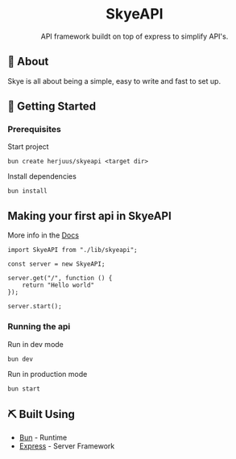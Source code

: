 <!-- <p align="center">
  <a href="" rel="noopener">
 <img width=200px height=200px src="https://i.imgur.com/6wj0hh6.jpg" alt="Project logo"></a>
</p> -->

<h1 align="center">SkyeAPI</h1>

<p align="center"> API framework buildt on top of express to simplify API's.
    <br> 
</p>

## 🧐 About <a name = "about"></a>

Skye is all about being a simple, easy to write and fast to set up.

## 🏁 Getting Started <a name = "getting_started"></a>

### Prerequisites

Start project

```
bun create herjuus/skyeapi <target dir>
```

Install dependencies

```
bun install
```

## Making your first api in SkyeAPI

More info in the [Docs]()

```
import SkyeAPI from "./lib/skyeapi";

const server = new SkyeAPI;

server.get("/", function () {
    return "Hello world"
});

server.start();
```


### Running the api

Run in dev mode

```
bun dev
```

Run in production mode

```
bun start
```


## ⛏️ Built Using <a name = "built_using"></a>

- [Bun](https://bun.sh/) - Runtime
- [Express](https://expressjs.com/) - Server Framework